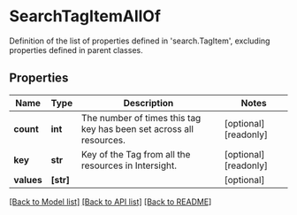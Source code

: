 # SearchTagItemAllOf

Definition of the list of properties defined in 'search.TagItem', excluding properties defined in parent classes.
## Properties
Name | Type | Description | Notes
------------ | ------------- | ------------- | -------------
**count** | **int** | The number of times this tag key has been set across all resources. | [optional] [readonly] 
**key** | **str** | Key of the Tag from all the resources in Intersight. | [optional] [readonly] 
**values** | **[str]** |  | [optional] 

[[Back to Model list]](../README.md#documentation-for-models) [[Back to API list]](../README.md#documentation-for-api-endpoints) [[Back to README]](../README.md)


